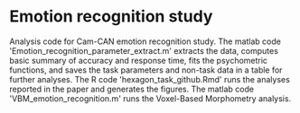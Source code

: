 # Emotion recognition study
Analysis code for Cam-CAN emotion recognition study.
The matlab code 'Emotion_recognition_parameter_extract.m' extracts the data, computes basic summary of accuracy and response time, fits the psychometric functions, and saves the task parameters and non-task data in a table for further analyses.
The R code 'hexagon_task_github.Rmd' runs the analyses reported in the paper and generates the figures.
The matlab code 'VBM_emotion_recognition.m' runs the Voxel-Based Morphometry analysis.
